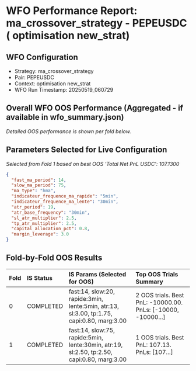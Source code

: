 # WFO Performance Report: ma_crossover_strategy - PEPEUSDC ( optimisation new_strat)

## WFO Configuration
- Strategy: ma_crossover_strategy
- Pair: PEPEUSDC
- Context:  optimisation new_strat
- WFO Run Timestamp: 20250519_060729

## Overall WFO OOS Performance (Aggregated - if available in wfo_summary.json)
*Detailed OOS performance is shown per fold below.*

## Parameters Selected for Live Configuration
*Selected from Fold 1 based on best OOS 'Total Net PnL USDC': 107.1300*
```json
{
  "fast_ma_period": 14,
  "slow_ma_period": 75,
  "ma_type": "hma",
  "indicateur_frequence_ma_rapide": "5min",
  "indicateur_frequence_ma_lente": "30min",
  "atr_period": 19,
  "atr_base_frequency": "30min",
  "sl_atr_multiplier": 2.5,
  "tp_atr_multiplier": 2.5,
  "capital_allocation_pct": 0.8,
  "margin_leverage": 3.0
}
```

## Fold-by-Fold OOS Results

| Fold | IS Status | IS Params (Selected for OOS) | Top OOS Trials Summary |
| :--- | :-------- | :--------------------------- | :----------------------- |
| 0    | COMPLETED | fast:14, slow:20, rapide:3min, lente:5min, atr:13, sl:3.00, tp:1.75, capi:0.80, marg:3.00 | 2 OOS trials. Best PnL: -10000.00. PnLs: [-10000, -10000...] |
| 1    | COMPLETED | fast:14, slow:75, rapide:5min, lente:30min, atr:19, sl:2.50, tp:2.50, capi:0.80, marg:3.00 | 1 OOS trials. Best PnL: 107.13. PnLs: [107...] |

